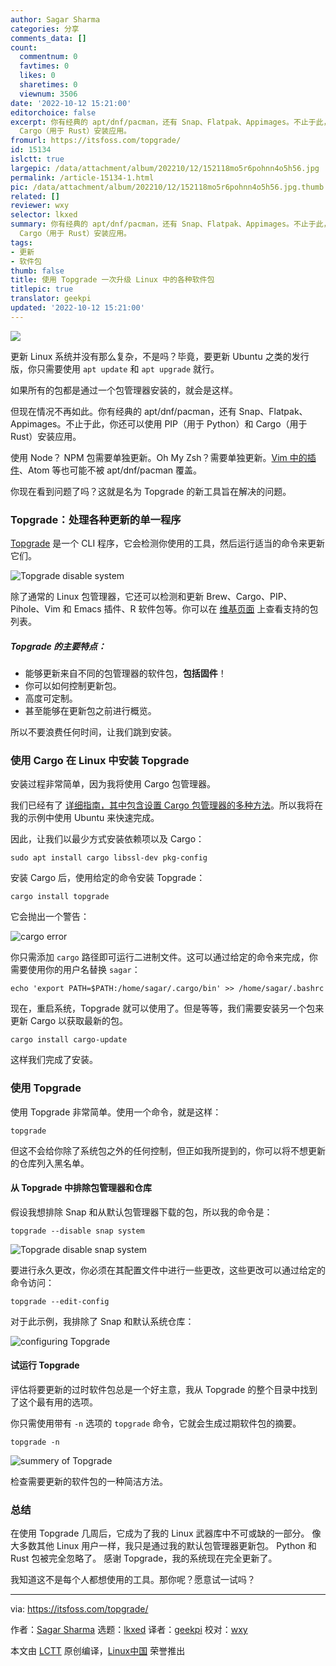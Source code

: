 ```yaml
---
author: Sagar Sharma
categories: 分享
comments_data: []
count:
  commentnum: 0
  favtimes: 0
  likes: 0
  sharetimes: 0
  viewnum: 3506
date: '2022-10-12 15:21:00'
editorchoice: false
excerpt: 你有经典的 apt/dnf/pacman，还有 Snap、Flatpak、Appimages。不止于此，你还可以使用 PIP（用于 Python）和
  Cargo（用于 Rust）安装应用。
fromurl: https://itsfoss.com/topgrade/
id: 15134
islctt: true
largepic: /data/attachment/album/202210/12/152118mo5r6pohnn4o5h56.jpg
permalink: /article-15134-1.html
pic: /data/attachment/album/202210/12/152118mo5r6pohnn4o5h56.jpg.thumb.jpg
related: []
reviewer: wxy
selector: lkxed
summary: 你有经典的 apt/dnf/pacman，还有 Snap、Flatpak、Appimages。不止于此，你还可以使用 PIP（用于 Python）和
  Cargo（用于 Rust）安装应用。
tags:
- 更新
- 软件包
thumb: false
title: 使用 Topgrade 一次升级 Linux 中的各种软件包
titlepic: true
translator: geekpi
updated: '2022-10-12 15:21:00'
---
```


![](/data/attachment/album/202210/12/152118mo5r6pohnn4o5h56.jpg)


更新 Linux 系统并没有那么复杂，不是吗？毕竟，要更新 Ubuntu 之类的发行版，你只需要使用 `apt update` 和 `apt upgrade` 就行。


如果所有的包都是通过一个包管理器安装的，就会是这样。


但现在情况不再如此。你有经典的 apt/dnf/pacman，还有 Snap、Flatpak、Appimages。不止于此，你还可以使用 PIP（用于 Python）和 Cargo（用于 Rust）安装应用。


使用 Node？ NPM 包需要单独更新。Oh My Zsh？需要单独更新。[Vim 中的插件](https://linuxhandbook.com/install-vim-plugins/)、Atom 等也可能不被 apt/dnf/pacman 覆盖。


你现在看到问题了吗？这就是名为 Topgrade 的新工具旨在解决的问题。


### Topgrade：处理各种更新的单一程序


[Topgrade](https://github.com/r-darwish/topgrade) 是一个 CLI 程序，它会检测你使用的工具，然后运行适当的命令来更新它们。


![Topgrade disable system](/data/attachment/album/202210/12/152120q9kktzhly9tgjmb2.png)


除了通常的 Linux 包管理器，它还可以检测和更新 Brew、Cargo、PIP、Pihole、Vim 和 Emacs 插件、R 软件包等。你可以在 [维基页面](https://github.com/r-darwish/topgrade/wiki/Step-list) 上查看支持的包列表。


##### Topgrade 的主要特点：


* 能够更新来自不同的包管理器的软件包，**包括固件**！
* 你可以如何控制更新包。
* 高度可定制。
* 甚至能够在更新包之前进行概览。


所以不要浪费任何时间，让我们跳到安装。


### 使用 Cargo 在 Linux 中安装 Topgrade


安装过程非常简单，因为我将使用 Cargo 包管理器。


我们已经有了 [详细指南，其中包含设置 Cargo 包管理器的多种方法](https://itsfoss.com/install-rust-cargo-ubuntu-linux/)。所以我将在我的示例中使用 Ubuntu 来快速完成。


因此，让我们以最少方式安装依赖项以及 Cargo：



```
sudo apt install cargo libssl-dev pkg-config

```

安装 Cargo 后，使用给定的命令安装 Topgrade：



```
cargo install topgrade

```

它会抛出一个警告：


![cargo error](/data/attachment/album/202210/12/152120naa5q222rrp29n7p.png)


你只需添加 `cargo` 路径即可运行二进制文件。这可以通过给定的命令来完成，你需要使用你的用户名替换 `sagar`：



```
echo 'export PATH=$PATH:/home/sagar/.cargo/bin' >> /home/sagar/.bashrc

```

现在，重启系统，Topgrade 就可以使用了。但是等等，我们需要安装另一个包来更新 Cargo 以获取最新的包。



```
cargo install cargo-update

```

这样我们完成了安装。


### 使用 Topgrade


使用 Topgrade 非常简单。使用一个命令，就是这样：



```
topgrade

```





但这不会给你除了系统包之外的任何控制，但正如我所提到的，你可以将不想更新的仓库列入黑名单。


#### 从 Topgrade 中排除包管理器和仓库


假设我想排除 Snap 和从默认包管理器下载的包，所以我的命令是：



```
topgrade --disable snap system

```

![Topgrade disable snap system](/data/attachment/album/202210/12/152121t3ivtpj5z3p8w3w5.png)


要进行永久更改，你必须在其配置文件中进行一些更改，这些更改可以通过给定的命令访问：



```
topgrade --edit-config

```

对于此示例，我排除了 Snap 和默认系统仓库：


![configuring Topgrade](/data/attachment/album/202210/12/152121hbh8wv114eekm0k4.png)


#### 试运行 Topgrade


评估将要更新的过时软件包总是一个好主意，我从 Topgrade 的整个目录中找到了这个最有用的选项。


你只需使用带有 `-n` 选项的 `topgrade` 命令，它就会生成过期软件包的摘要。



```
topgrade -n

```

![summery of Topgrade](/data/attachment/album/202210/12/152121m29c42zm7y77721h.png)


检查需要更新的软件包的一种简洁方法。


### 总结


在使用 Topgrade 几周后，它成为了我的 Linux 武器库中不可或缺的一部分。 像大多数其他 Linux 用户一样，我只是通过我的默认包管理器更新包。 Python 和 Rust 包被完全忽略了。 感谢 Topgrade，我的系统现在完全更新了。


我知道这不是每个人都想使用的工具。那你呢？愿意试一试吗？




---


via: <https://itsfoss.com/topgrade/>


作者：[Sagar Sharma](https://itsfoss.com/author/sagar/) 选题：[lkxed](https://github.com/lkxed) 译者：[geekpi](https://github.com/geekpi) 校对：[wxy](https://github.com/wxy)


本文由 [LCTT](https://github.com/LCTT/TranslateProject) 原创编译，[Linux中国](https://linux.cn/) 荣誉推出